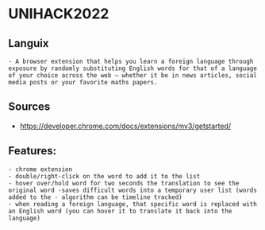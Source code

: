 # UNIHACK2022 #
## Languix ##
    - A browser extension that helps you learn a foreign language through exposure by randomly substituting English words for that of a language of your choice across the web – whether it be in news articles, social media posts or your favorite maths papers. 
## Sources ##
- https://developer.chrome.com/docs/extensions/mv3/getstarted/      
## Features: ##
    - chrome extension
    - double/right-click on the word to add it to the list
    - hover over/hold word for two seconds the translation to see the original word -saves difficult words into a temporary user list (words added to the - algorithm can be timeline tracked)
    - when reading a foreign language, that specific word is replaced with an English word (you can hover it to translate it back into the language)
